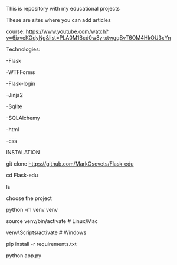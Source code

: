 
This is repository with my educational projects

These are sites where you can add articles

course: https://www.youtube.com/watch?v=6jxveKOdyNg&list=PLA0M1Bcd0w8yrxtwgqBvT6OM4HkOU3xYn

Technologies:

-Flask

-WTFForms

-Flask-login

-Jinja2

-Sqlite

-SQLAlchemy

-html

-css


INSTALATION

git clone https://github.com/MarkOsovets/Flask-edu

cd Flask-edu

ls 

choose the project


python -m venv venv

source venv/bin/activate  # Linux/Mac

venv\Scripts\activate # Windows 
 
 pip install -r requirements.txt
 
 python app.py
